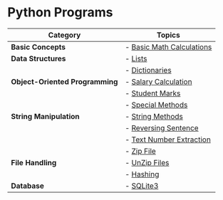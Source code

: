 # Python Programs

| Category                             | Topics                                                       |
|--------------------------------------|--------------------------------------------------------------|
| **Basic Concepts**                   | - [Basic Math Calculations](https://github.com/NiranjanKumarYadav36/PythonPrograms/blob/main/Quadratic_and_Complex.py) |
| **Data Structures**                  | - [Lists](https://github.com/NiranjanKumarYadav36/PythonPrograms/blob/main/ListMEthods.py) |
|                                      | - [Dictionaries](https://github.com/NiranjanKumarYadav36/PythonPrograms/blob/main/Dictionary.py) |
| **Object-Oriented Programming**      | - [Salary Calculation](https://github.com/NiranjanKumarYadav36/PythonPrograms/blob/main/EmployeeSalary.py) |
|                                      | - [Student Marks](https://github.com/NiranjanKumarYadav36/PythonPrograms/blob/main/StudentMarks.py) |
|                                      | - [Special Methods](#special-methods)                        |
| **String Manipulation**              | - [String Methods](https://github.com/NiranjanKumarYadav36/PythonPrograms/blob/main/StringsMethods.py) |
|                                      | - [Reversing Sentence](https://github.com/NiranjanKumarYadav36/PythonPrograms/blob/main/ReverseSentence.py) |
|                                      | - [Text Number Extraction](https://github.com/NiranjanKumarYadav36/PythonPrograms/blob/main/TextNumberExtraction.py) |
|                                      | - [Zip File](https://github.com/NiranjanKumarYadav36/PythonPrograms/blob/main/ZipFiles.py) |
| **File Handling**                    | - [UnZip Files](https://github.com/NiranjanKumarYadav36/PythonPrograms/blob/main/UnZipFiles.py) |
|                                      | - [Hashing](https://github.com/NiranjanKumarYadav36/PythonPrograms/blob/main/HashingPassword.py) |
| **Database**                         | - [SQLite3](https://github.com/NiranjanKumarYadav36/PythonPrograms/commit/28dbd67857ddf2a2da3ab4657eb53a55e73da3e5) |


